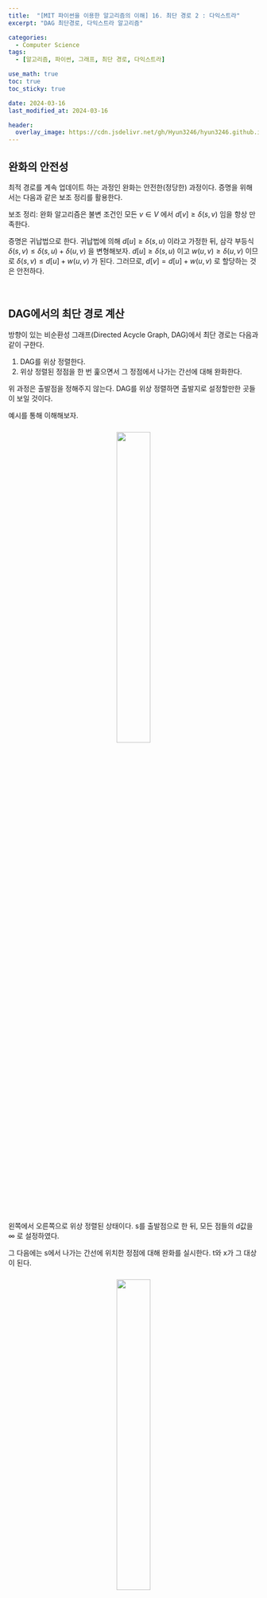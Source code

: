 ```yaml
---
title:  "[MIT 파이썬을 이용한 알고리즘의 이해] 16. 최단 경로 2 : 다익스트라"
excerpt: "DAG 최단경로, 다익스트라 알고리즘"

categories:
  - Computer Science
tags:
  - [알고리즘, 파이썬, 그래프, 최단 경로, 다익스트라]

use_math: true
toc: true
toc_sticky: true

date: 2024-03-16
last_modified_at: 2024-03-16

header:
  overlay_image: https://cdn.jsdelivr.net/gh/Hyun3246/hyun3246.github.io@master/image/overlay image/Introduction to Algorithms.jpg
---
```

## 완화의 안전성
최적 경로를 계속 업데이트 하는 과정인 완화는 안전한(정당한) 과정이다. 증명을 위해서는 다음과 같은 보조 정리를 활용한다.

보조 정리: 완화 알고리즘은 불변 조건인 모든 $v \in V$ 에서 $d[v] \geq \delta(s, v)$ 임을 항상 만족한다.

증명은 귀납법으로 한다. 귀납법에 의해 $d[u] \geq \delta(s, u)$ 이라고 가정한 뒤, 삼각 부등식 $\delta(s, v) \leq \delta(s, u) + \delta(u, v)$ 을 변형해보자. $d[u] \geq \delta(s, u)$ 이고 $w(u, v) \geq \delta(u, v)$ 이므로 $\delta(s, v) \leq d[u] + w(u, v)$ 가 된다. 그러므로, $d[v] = d[u] + w(u, v)$ 로 할당하는 것은 안전하다.

<br/>

## DAG에서의 최단 경로 계산
방향이 있는 비순환성 그래프(Directed Acycle Graph, DAG)에서 최단 경로는 다음과 같이 구한다.

1. DAG를 위상 정렬한다.
2. 위상 정렬된 정점을 한 번 훑으면서 그 정점에서 나가는 간선에 대해 완화한다.

위 과정은 출발점을 정해주지 않는다. DAG를 위상 정렬하면 출발지로 설정할만한 곳들이 보일 것이다.

예시를 통해 이해해보자.
<br/>
<figure style="display:block; text-align:center;">
  <img src="https://cdn.jsdelivr.net/gh/Hyun3246/hyun3246.github.io@master/image/MIT 파이썬을 이용한 알고리즘의 이해/DAG 최단 경로 예시1.png"
       style="width: 40%; height: auto; margin:10px">
</figure>

왼쪽에서 오른쪽으로 위상 정렬된 상태이다. s를 출발점으로 한 뒤, 모든 점들의 d값을 $\infty$ 로 설정하였다.

그 다음에는 s에서 나가는 간선에 위치한 정점에 대해 완화를 실시한다. t와 x가 그 대상이 된다.
<br/>
<figure style="display:block; text-align:center;">
  <img src="https://cdn.jsdelivr.net/gh/Hyun3246/hyun3246.github.io@master/image/MIT 파이썬을 이용한 알고리즘의 이해/DAG 최단 경로 예시2.png"
       style="width: 40%; height: auto; margin:10px">
</figure>

s에 대해서는 끝났으니, 이제 t, x, y에 대해 완화를 해준다.
<br/>
<figure style="display:block; text-align:center;">
  <img src="https://cdn.jsdelivr.net/gh/Hyun3246/hyun3246.github.io@master/image/MIT 파이썬을 이용한 알고리즘의 이해/DAG 최단 경로 예시3.png"
       style="width: 40%; height: auto; margin:10px">
</figure>

r은 출발점 s보다 왼쪽에 위치하므로 $\infty$ 를 유지한다.

이 방법은 DAG에 대해서만 사용 가능하다.

<br/>

## 다익스트라 알고리즘
~~이 부분을 시작할 때 교수님은 공과 실을 이용해 다익스트라 방법을 물리적으로 입증했다. 간선을 가중치에 비례하는 길이의 실로 두고 시작점에 해당하는 공을 가장 위로 들면 최단 거리 순서대로 정렬이 된다.~~

<span style="color:#F5F5F7">다익스트라 알고리즘은 모든 가중치가 0 이상일 때만 사용</span>할 수 있다. 각 간선 $(u, v) \in E$ 에 대하여, 정점의 집합 S에 최단 경로의 값이 결정된 정점만을 넣는다. 최단 경로 예측값을 가지는 u를 V-S 집합(아직 최단 경로가 결정되지 않은 집합)에서 반복적으로 선택하여, u를 S에 넣고(최단 경로 값을 결정하고), u로부터 나가는 모든 간선에 대해 완화한다.

~~한 번에 이해가 안될 수 있다. 2번 이상 천천히 읽어보자.~~

의사 코드를 살펴보자.
<br/>
<figure style="display:block; text-align:center;">
  <img src="https://cdn.jsdelivr.net/gh/Hyun3246/hyun3246.github.io@master/image/MIT 파이썬을 이용한 알고리즘의 이해/다익스트라 알고리즘 의사코드.png"
       style="width: 60%; height: auto; margin:10px">
</figure>

여기서 Q는 우선순위 큐(priority queue)이다.

코드를 보기 전에 설명한 다익스트라 알고리즘의 흐름을 이해했다면 코드 역시 이해하기 어렵지 않다. `EXTRACT-MIN(Q)`는 Q에서 가장 우선순위가 작은(현재 가장 가까운) 점을 추출하라는 뜻이다.

~~아직도 이해가 어렵다면~~ 예시를 통해 이해해보자.
<br/>
<figure style="display:block; text-align:center;">
  <img src="https://cdn.jsdelivr.net/gh/Hyun3246/hyun3246.github.io@master/image/MIT 파이썬을 이용한 알고리즘의 이해/다익스트라 알고리즘 예시.png"
       style="width: 50%; height: auto; margin:10px">
</figure>

S는 처음에 비어있다. 우선순위 큐 Q에서 A의 우선순위가 가장 작으므로 A를 S에 넣는다. 그리고 A에서 나가는 간선에 위치한 B, C의 d값을 조정한다. 그 다음 우선순위가 작은 것은 C이므로 C가 S에 들어간다. 그리고 다시 C에서 나가는 간선에 위치한 정점들의 d값을 조정한다. 이때, <span style="color:#F5F5F7">A와 C는 이미 최단 거리를 찾은 상태로, 다시 건드리지 않는다.</span> 이 과정을 S에 들어가지 못한 정점이 더 이상 없을 때까지 반복한다.

다익스트라 알고리즘은 탐욕 알고리즘이다. V-S에서 가장 가까운 정점을 선택하기 때문이다.

다익스트라 알고리즘에서 시간 복잡도는 어떻게 될까? 먼저, 

- $\Theta(V)$ 번의 우선순위 큐 삽입 연산
- $\Theta(V)$ 번의 EXTRACT-MIN 연산
- $\Theta(E)$ 번의 DECREASE-KEY 연산

이 있다.

그 다음 과정부터는 큐에 어떤 자료구조를 사용하는지에 따라 달라진다. 배열을 사용하면 다음과 같다.

- $\Theta(V)$: 최소의 원소(EXTRACT-MIN) 추출
- $\Theta(1)$: DECREASE-KEY 연산

결론적으로는 $\Theta(V \cdot V + E \cdot 1) = \Theta(V^2 + E) = \Theta(V^2) \quad (E = V^2)$ 이다.

이진 최소 힙을 사용하면 조금 달라진다.

- $\Theta(\log{V})$: 최소의 원소(EXTRACT-MIN) 추출
- $\Theta(\log{V})$: DECREASE-KEY 연산

최소 원소 추출은 배열보다 낫지만, DECREASE-KEY 연산이 나빠져서 결과적으로는 $\Theta(V\log{V} + E\log{V})$ 가 된다.

그러나 이러한 자료구조들은 다익스트라 알고리즘의 최소 시간에 도달하지 못한다. 우선순위 큐에는 피보나치 힙을 사용하면 가장 좋다.

- $\Theta(\log{V})$: 최소의 원소(EXTRACT-MIN) 추출
- $\Theta(1)$: DECREASE-KEY 연산
- 분할상환 비용

최소 원소 추출, DECREASE-KEY 연산 모두 더 좋아졌다. 궁극적으로 $\Theta(V\log{V} + E)$ 가 된다.

<br/>
<br/>

*별도의 출처 표시가 있는 이미지를 제외한 모든 이미지는 강의자료에서 발췌하였음을 밝힙니다.*
